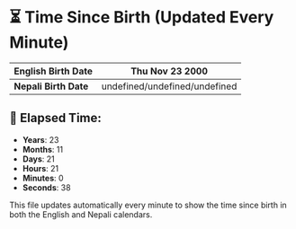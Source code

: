 # ⏳ Time Since Birth (Updated Every Minute)

| **English Birth Date** | Thu Nov 23 2000 |
|------------------------|-------------------------------------|
| **Nepali Birth Date**  | undefined/undefined/undefined                  |

## 📅 Elapsed Time:

- **Years**: 23
- **Months**: 11
- **Days**: 21
- **Hours**: 21
- **Minutes**: 0
- **Seconds**: 38

This file updates automatically every minute to show the time since birth in both the English and Nepali calendars.